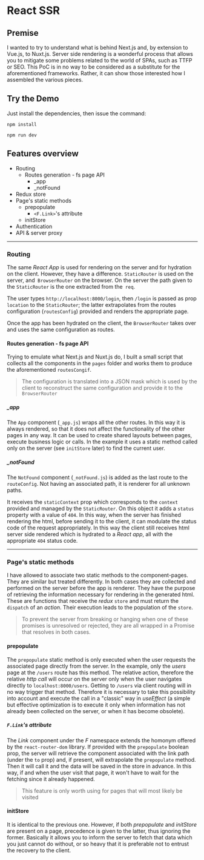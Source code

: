 # React SSR

## Premise

I wanted to try to understand what is behind Next.js and, by extension to Vue.js, to Nuxt.js. Server side rendering is a wonderful process that allows you to mitigate some problems related to the world of SPAs, such as TTFP or SEO.
This PoC is in no way to be considered as a substitute for the aforementioned frameworks. Rather, it can show those interested how I assembled the various pieces.

## Try the Demo

Just install the dependencies, then issue the command:

`npm install`

`npm run dev`

## Features overview

- Routing
  - Routes generation - fs page API
    - \_app
    - \_notFound
- Redux store
- Page's static methods
  - prepopulate
    - `<F.Link>`'s attribute
  - initStore
- Authentication
- API & server proxy

---

### Routing

The same _React App_ is used for rendering on the server and for hydration on the client. However, they have a difference. `StaticRouter` is used on the server, and` BrowserRouter` on the browser. On the server the path given to the `StaticRouter` is the one extracted from the` req`.

The user types `http://localhost:8000/login`, then `/login` is passed as prop `location` to the `StaticRouter`; the latter extrapolates from the routes configuration (`routesConfig`) provided and renders the appropriate page.

Once the app has been hydrated on the client, the `BrowserRouter` takes over and uses the same configuration as routes.

#### Routes generation - fs page API

Trying to emulate what Next.js and Nuxt.js do, I built a small script that collects all the components in the `pages` folder and works them to produce the aforementioned `routesCongif`.

> The configuration is translated into a JSON mask which is used by the client to reconstruct the same configuration and provide it to the `BrowserRouter`

##### \_app

The `App` component (`_app.js`) wraps all the other routes. In this way it is always rendered, so that it does not affect the functionality of the other pages in any way.
It can be used to create shared layouts between pages, execute business logic or calls. In the example it uses a static method called only on the server (see `initStore` later) to find the current user.

##### \_notFound

The `NotFound` component (`_notFound.js`) is added as the last route to the `routeConfig`. Not having an associated path, it is renderer for all unknown paths.

It receives the `staticContext` prop which corresponds to the `context` provided and managed by the `StaticRouter`. On this object it adds a `status` property with a value of `404`. In this way, when the server has finished rendering the html, before sending it to the client, it can modulate the status code of the request appropriately.
In this way the client still receives html server side rendered which is hydrated to a _React app_, all with the appropriate `404` status code.

---

### Page's static methods

I have allowed to associate two static methods to the component-pages. They are similar but treated differently. In both cases they are collected and performed on the server before the app is renderer. They have the purpose of retrieving the information necessary for rendering in the generated html.
These are functions that receive the _redux_ `store` and must return the `dispatch` of an _action_. Their execution leads to the population of the `store`.

> To prevent the server from breaking or hanging when one of these promises is unresolved or rejected, they are all wrapped in a Promise that resolves in both cases.

#### prepopulate

The `prepopulate` static method is only executed when the user requests the associated page directly from the server. In the example, only the _users_ page at the `/users` route has this method. The relative action, therefore the relative _http call_ will occur on the server only when the user navigates directly to `localhost:8000/users`.
Getting to `/users` via client routing will in no way trigger that method. Therefore it is necessary to take this possibility into account and execute the call in a "classic" way in _useEffect_ (a simple but effective optimization is to execute it only when information has not already been collected on the server, or when it has become obsolete).

##### `F.Link`'s attribute

The _Link_ component under the _F_ namespace extends the homonym offered by the `react-router-dom` library. If provided with the `prepopulate` boolean prop, the server will retrieve the component associated with the link path (under the `to` prop) and, if present, will extrapolate the `prepopulate` method. Then it will call it and the data will be saved in the store in advance. In this way, if and when the user visit that page, it won't have to wait for the fetching since it already happened.

> This feature is only worth using for pages that will most likely be visited

#### initStore

It is identical to the previous one. However, if both _prepopulate_ and _initStore_ are present on a page, precedence is given to the latter, thus ignoring the former.
Basically it allows you to inform the server to fetch that data which you just cannot do without, or so heavy that it is preferable not to entrust the recovery to the client.
